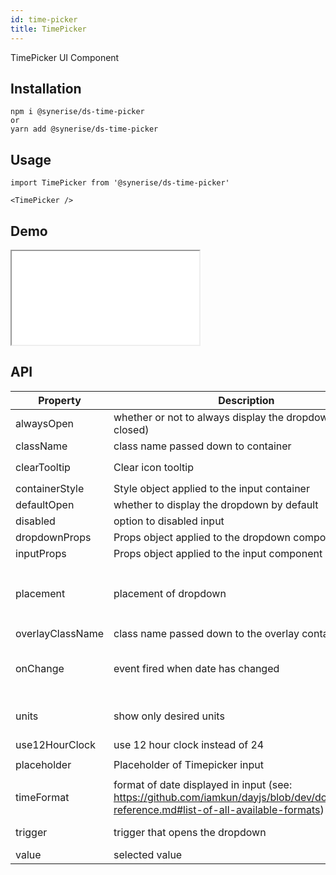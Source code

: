 ```yaml
---
id: time-picker
title: TimePicker
---
```


TimePicker UI Component

## Installation

```
npm i @synerise/ds-time-picker
or
yarn add @synerise/ds-time-picker
```

## Usage

```
import TimePicker from '@synerise/ds-time-picker'

<TimePicker />

```

## Demo

<iframe src="/storybook-static/iframe.html?id=components-timepicker--default"></iframe>

## API

| Property         | Description                                                                                                                              | Type                                                                                 | Default                      |
| ---------------- | ---------------------------------------------------------------------------------------------------------------------------------------- | ------------------------------------------------------------------------------------ | ---------------------------- |
| alwaysOpen       | whether or not to always display the dropdown (can't be closed)                                                                          | boolean                                                                              | -                            |
| className        | class name passed down to container                                                                                                      | string                                                                               | -                            |
| clearTooltip     | Clear icon tooltip                                                                                                                       | `string` / `React.ReactNode`                                                         | `Clear`                      |
| containerStyle   | Style object applied to the input container                                                                                              | React.CSSProperties                                                                  | {}                           |
| defaultOpen      | whether to display the dropdown by default                                                                                               | boolean                                                                              | -                            |
| disabled         | option to disabled input                                                                                                                 | boolean                                                                              | -                            |
| dropdownProps    | Props object applied to the dropdown component                                                                                           | DropdownProps                                                                        | {}                           |
| inputProps       | Props object applied to the input component                                                                                              | InputProps                                                                           | {}                           |
| placement        | placement of dropdown                                                                                                                    | `topLeft` / `topCenter` / `topRight` / `bottomLeft` / `bottomCenter` / `bottomRight` | `bottomLeft`                 |
| overlayClassName | class name passed down to the overlay container                                                                                          | string                                                                               | -                            |
| onChange         | event fired when date has changed                                                                                                        | (value: `Date` or `undefined`, timeString: string) => void                           | -                            |
| units            | show only desired units                                                                                                                  | string[]                                                                             | ['hour', 'minute', 'second'] |
| use12HourClock   | use 12 hour clock instead of 24                                                                                                          | boolean                                                                              | -                            |
| placeholder      | Placeholder of Timepicker input                                                                                                          | `string`                                                                             | `Select time`                |
| timeFormat       | format of date displayed in input (see: https://github.com/iamkun/dayjs/blob/dev/docs/en/API-reference.md#list-of-all-available-formats) | string                                                                               | `'HH:mm:ss'`                 |
| trigger          | trigger that opens the dropdown                                                                                                          | ['click'] / ['hover'] / ['contextMenu']                                              | ['click']                    |
| value            | selected value                                                                                                                           | Date                                                                                 | -                            |
